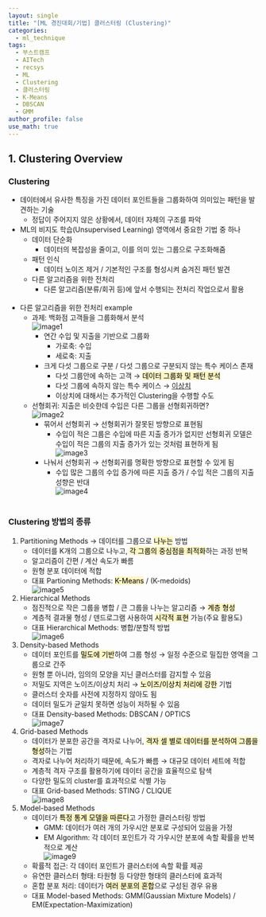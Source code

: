 ```yaml
---
layout: single
title: "[ML 경진대회/기법] 클러스터링 (Clustering)"
categories:
  - ml_technique
tags:
  - 부스트캠프
  - AITech
  - recsys
  - ML
  - Clustering
  - 클러스터링
  - K-Means
  - DBSCAN
  - GMM
author_profile: false
use_math: true
---
```

## 1. Clustering Overview
### Clustering
- 데이터에서 유사한 특징을 가진 데이터 포인트들을 그룹화하여 의미있는 패턴을 발견하는 기술
	- 정답이 주어지지 않은 상황에서, 데이터 자체의 구조를 파악
- ML의 비지도 학습(Unsupervised Learning) 영역에서 중요한 기법 중 하나
	- 데이터 단순화
		- 데이터의 복잡성을 줄이고, 이를 의미 있는 그룹으로 구조화해줌
	- 패턴 인식
		- 데이터 노이즈 제거 / 기본적인 구조를 형성시켜 숨겨진 패턴 발견
	- 다른 알고리즘을 위한 전처리
		- 다른 알고리즘(분류/회귀 등)에 앞서 수행되는 전처리 작업으로서 활용<br><br>
- 다른 알고리즘을 위한 전처리 example
	- 과제: 백화점 고객들을 그룹화해서 분석    
		![image1](../../images/2024-10-01-aitech-week8-10_4_1/image1.png)		
		- 연간 수입 및 지출을 기반으로 그룹화
			- 가로축: 수입
			- 세로축: 지출
		- 크게 다섯 그룹으로 구분 / 다섯 그룹으로 구분되지 않는 특수 케이스 존재
			- 다섯 그룹안에 속하는 고객 → <mark style="background: #FFF3A3A6;">데이터 그룹화 및 패턴 분석</mark>
			- 다섯 그룹에 속하지 않는 특수 케이스 → <u>이상치</u>
			- 이상치에 대해서는 추가적인 Clustering을 수행할 수도
	- 선형회귀: 지출은 비슷한데 수입은 다른 그룹을 선형회귀하면?      
		![image2](../../images/2024-10-01-aitech-week8-10_4_1/image2.png)
		- 묶어서 선형회귀 → 선형회귀가 잘못된 방향으로 표현됨
			- 수입이 적은 그룹은 수입에 따른 지출 증가가 없지만 선형회귀 모델은 수입이 적은 그룹의 지출 증가가 있는 것처럼 표현하게 됨     
			![image3](../../images/2024-10-01-aitech-week8-10_4_1/image3.png)
		- 나눠서 선형회귀 → 선형회귀를 명확한 방향으로 표현할 수 있게 됨
			- 수입 많은 그룹의 수입 증가에 따른 지출 증가 / 수입 적은 그룹의 지출 성향은 반대     
			![image4](../../images/2024-10-01-aitech-week8-10_4_1/image4.png)<br><br>

### Clustering 방법의 종류
1. Partitioning Methods → 데이터를 그룹으로 <mark style="background: #FFF3A3A6;">나누는</mark> 방법
	- 데이터를 K개의 그룹으로 나누고, <mark style="background: #FFF3A3A6;">각 그룹의 중심점을 최적화</mark>하는 과정 반복
	- 알고리즘이 간편 / 계산 속도가 빠름
	- 원형 분포 데이터에 적합
	- 대표 Partioning Methods: <mark style="background: #FFF3A3A6;">K-Means</mark> / (K-medoids)      
		![image5](../../images/2024-10-01-aitech-week8-10_4_1/image5.png)		
2. Hierarchical Methods
	- 점진적으로 작은 그룹을 병합 / 큰 그룹을 나누는 알고리즘 → <mark style="background: #FFF3A3A6;">계층 형성</mark>
	- 계층적 결과물 형성 / 덴드로그램 사용하여 <mark style="background: #FFF3A3A6;">시각적 표현</mark> 가능(주요 활용도)
	- 대표 Hierarchical Methods: 병합/분할적 방법        
		![image6](../../images/2024-10-01-aitech-week8-10_4_1/image6.png)
3. Density-based Methods
	- 데이터 포인트를 <mark style="background: #FFF3A3A6;">밀도에 기반</mark>하여 그룹 형성 → 일정 수준으로 밀집한 영역을 그룹으로 간주
	- 원형 뿐 아니라, 임의의 모양을 지닌 클러스터를 감지할 수 있음
	- 저밀도 지역은 노이즈/이상치 처리 → <mark style="background: #FFF3A3A6;">노이즈/이상치 처리에 강한</mark> 기법
	- 클러스터 숫자를 사전에 지정하지 않아도 됨
	- 데이터 밀도가 균일치 못하면 성능이 저하될 수 있음
	- 대표 Density-based Methods: DBSCAN / OPTICS       
		![image7](../../images/2024-10-01-aitech-week8-10_4_1/image7.png)
4. Grid-based Methods
	- 데이터가 분포한 공간을 격자로 나누어, <mark style="background: #FFF3A3A6;">격자 셀 별로 데이터를 분석하여 그룹을 형성</mark>하는 기법
	- 격자로 나누어 처리하기 때문에, 속도가 빠름 → 대규모 데이터 세트에 적합
	- 계층적 격자 구조를 활용하기에 데이터 공간을 효율적으로 탐색
	- 다양한 밀도의 cluster를 효과적으로 식별 가능
	- 대표 Grid-based Methods: STING / CLIQUE       
		![image8](../../images/2024-10-01-aitech-week8-10_4_1/image8.png)
5. Model-based Methods
	- 데이터가 <mark style="background: #FFF3A3A6;">특정 통계 모델을 따른다</mark>고 가정한 클러스터링 방법
		- GMM: 데이터가 여러 개의 가우시안 분포로 구성되어 있음을 가정
		- EM Algorithm: 각 데이터 포인트가 각 가우시안 분포에 속할 확률을 반복적으로 계산      
		![image9](../../images/2024-10-01-aitech-week8-10_4_1/image9.png)
	- 확률적 접근: 각 데이터 포인트가 클러스터에 속할 확률 제공
	- 유연한 클러스터 형태: 타원형 등 다양한 형태의 클러스터에 효과적
	- 혼합 분포 처리: 데이터가 <mark style="background: #FFF3A3A6;">여러 분포의 혼합</mark>으로 구성된 경우 유용
	- 대표 Model-based Methods: GMM(Gaussian Mixture Models) / EM(Expectation-Maximization)<br><br>

